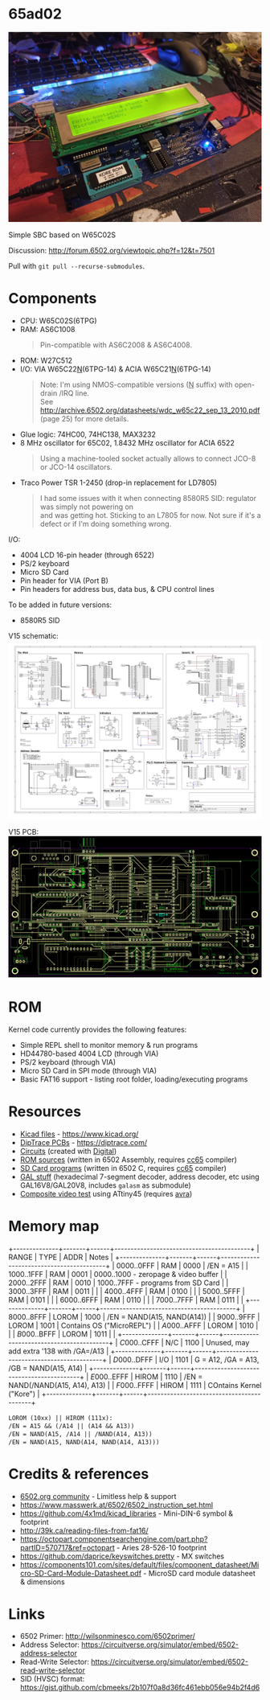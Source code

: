 # 65ad02

![65c02s SBC](./img/v15_final.jpg)

Simple SBC based on W65C02S

Discussion: <http://forum.6502.org/viewtopic.php?f=12&t=7501>

Pull with `git pull --recurse-submodules`.

# Components

- CPU: W65C02S(6TPG)
- RAM: AS6C1008
  > Pin-compatible with AS6C2008 & AS6C4008.
- ROM: W27C512
- I/O: VIA W65C22<ins>N</ins>(6TPG-14) & ACIA W65C21<ins>N</ins>(6TPG-14)
  > Note: I'm using NMOS-compatible versions (<ins>N</ins> suffix) with open-drain /IRQ line.<br />
  > See http://archive.6502.org/datasheets/wdc_w65c22_sep_13_2010.pdf (page 25) for more details.
- Glue logic: 74HC00, 74HC138, MAX3232
- 8 MHz oscillator for 65C02, 1.8432 MHz oscillator for ACIA 6522
  > Using a machine-tooled socket actually allows to connect JCO-8 or JCO-14 oscillators.
- Traco Power TSR 1-2450 (drop-in replacement for LD7805)
  > I had some issues with it when connecting 8580R5 SID: regulator was simply not powering on<br />
  > and was getting hot. Sticking to an L7805 for now. Not sure if it's a defect or if I'm doing something wrong.

I/O:
- 4004 LCD 16-pin header (through 6522)
- PS/2 keyboard
- Micro SD Card
- Pin header for VIA (Port B)
- Pin headers for address bus, data bus, & CPU control lines

To be added in future versions:
- 8580R5 SID

V15 schematic:
![65c02s SBC PCB](./img/v15_schematic.png)

V15 PCB:
![65c02s SBC PCB](./img/v15_pcb.png)

# ROM

Kernel code currently provides the following features:
- Simple REPL shell to monitor memory & run programs
- HD44780-based 4004 LCD (through VIA)
- PS/2 keyboard (through VIA)
- Micro SD Card in SPI mode (through VIA)
- Basic FAT16 support - listing root folder, loading/executing programs

# Resources

- [Kicad files](./kicad) - <https://www.kicad.org/>
- [DipTrace PCBs](./diptrace) - <https://diptrace.com/>
- [Circuits](./circuits) (created with [Digital](https://github.com/hneemann/Digital))
- [ROM sources](./rom) (written in 6502 Assembly, requires [cc65](https://cc65.github.io/) compiler)
- [SD Card programs](./sdcard) (written in 6502 C, requires [cc65](https://cc65.github.io/) compiler)
- [GAL stuff](./gal) (hexadecimal 7-segment decoder, address decoder, etc using GAL16V8/GAL20V8, includes `galasm` as submodule)
- [Composite video test](./compvid) using ATtiny45 (requires [avra](https://github.com/Ro5bert/avra))

# Memory map

+--------------+-------+------+------------------------------------------+
| RANGE        | TYPE  | ADDR | Notes                                    |
+--------------+-------+------+------------------------------------------+
| $0000..$0FFF | RAM   | 0000 | /EN = A15                                |
| $1000..$1FFF | RAM   | 0001 | $0000..$1000 - zeropage & video buffer   |
| $2000..$2FFF | RAM   | 0010 | $1000..$7FFF - programs from SD Card     |
| $3000..$3FFF | RAM   | 0011 |                                          |
| $4000..$4FFF | RAM   | 0100 |                                          |
| $5000..$5FFF | RAM   | 0101 |                                          |
| $6000..$6FFF | RAM   | 0110 |                                          |
| $7000..$7FFF | RAM   | 0111 |                                          |
+--------------+-------+------+------------------------------------------+
| $8000..$8FFF | LOROM | 1000 | /EN = NAND(A15, NAND(A14))               |
| $9000..$9FFF | LOROM | 1001 | Contains OS ("MicroREPL")                |
| $A000..$AFFF | LOROM | 1010 |                                          |
| $B000..$BFFF | LOROM | 1011 |                                          |
+--------------+-------+------+------------------------------------------+
| $C000..$CFFF | N/C   | 1100 | Unused, may add extra '138 with /GA=/A13 |
+--------------+-------+------+------------------------------------------+
| $D000..$DFFF | I/O   | 1101 | G = A12, /GA = A13, /GB = NAND(A15, A14) |
+--------------+-------+------+------------------------------------------+
| $E000..$EFFF | HIROM | 1110 | /EN = NAND(/NAND(A15, A14), A13)         |
| $F000..$FFFF | HIROM | 1111 | COntains Kernel ("Kore")                 |
+--------------+-------+------+------------------------------------------+

```
LOROM (10xx) || HIROM (111x):
/EN = A15 && (/A14 || (A14 && A13))
/EN = NAND(A15, /A14 || /NAND(A14, A13))
/EN = NAND(A15, NAND(A14, NAND(A14, A13)))
```

# Credits & references
- [6502.org community](forum.6502.org/) - Limitless help & support
- https://www.masswerk.at/6502/6502_instruction_set.html
- https://github.com/4x1md/kicad_libraries - Mini-DIN-6 symbol & footprint
- http://39k.ca/reading-files-from-fat16/
- https://octopart.componentsearchengine.com/part.php?partID=570717&ref=octopart - Aries 28-526-10 footprint
- https://github.com/daprice/keyswitches.pretty - MX switches
- https://components101.com/sites/default/files/component_datasheet/Micro-SD-Card-Module-Datasheet.pdf - MicroSD card module datasheet & dimensions

# Links
- 6502 Primer: http://wilsonminesco.com/6502primer/
- Address Selector: https://circuitverse.org/simulator/embed/6502-address-selector
- Read-Write Selector: https://circuitverse.org/simulator/embed/6502-read-write-selector
- SID (HVSC) format: https://gist.github.com/cbmeeks/2b107f0a8d36fc461ebb056e94b2f4d6
